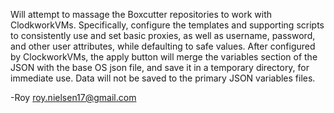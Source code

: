 Will attempt to massage the Boxcutter repositories to work with ClodkworkVMs.  Specifically, configure the templates and supporting scripts to consistently use and set basic proxies, as well as username, password, and other user attributes, while defaulting to safe values.  After configured by ClockworkVMs, the apply button will merge the variables section of the JSON with the base OS json file, and save it in a temporary directory, for immediate use.  Data will not be saved to the primary JSON variables files.

-Roy
roy.nielsen17@gmail.com
  
